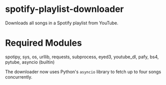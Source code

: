 # spotify-playlist-downloader
Downloads all songs in a Spotify playlist from YouTube.

# Required Modules
spotipy, sys, os, urllib, requests, subprocess, eyed3, youtube_dl, pafy, bs4, pytube, asyncio (builtin)

The downloader now uses Python's `asyncio` library to fetch up to four songs concurrently.
